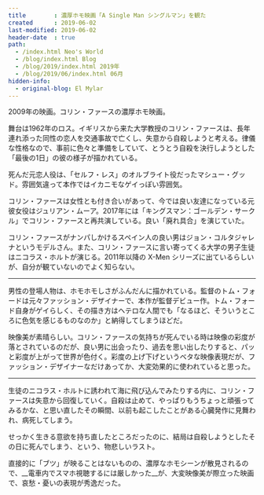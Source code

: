 ```yaml
---
title        : 濃厚ホモ映画「A Single Man シングルマン」を観た
created      : 2019-06-02
last-modified: 2019-06-02
header-date  : true
path:
  - /index.html Neo's World
  - /blog/index.html Blog
  - /blog/2019/index.html 2019年
  - /blog/2019/06/index.html 06月
hidden-info:
  - original-blog: El Mylar
---
```


2009年の映画。コリン・ファースの濃厚ホモ映画。

舞台は1962年のロス。イギリスから来た大学教授のコリン・ファースは、長年連れ添った同性の恋人を交通事故で亡くし、失意から自殺しようと考える。律儀な性格なので、事前に色々と準備をしていて、とうとう自殺を決行しようとした「最後の1日」の彼の様子が描かれている。

死んだ元恋人役は、「セルフ・レス」のオルブライト役だったマシュー・グッド。雰囲気違って本作ではイカニモなゲイっぽい雰囲気。

コリン・ファースは女性とも付き合いがあって、今では良い友達になっている元彼女役はジュリアン・ムーア。2017年には「キングスマン：ゴールデン・サークル」でコリン・ファースと再共演している。良い「廃れ具合」を演じていた。

コリン・ファースがナンパしかけるスペイン人の良い男はジョン・コルタジャレナというモデルさん。また、コリン・ファースに言い寄ってくる大学の男子生徒はニコラス・ホルトが演じる。2011年以降の X-Men シリーズに出ているらしいが、自分が観ていないのでよく知らない。

---

男性の登場人物は、ホモホモしさがふんだんに描かれている。監督のトム・フォードは元々ファッション・デザイナーで、本作が監督デビュー作。トム・フォード自身がゲイらしく、その描き方はヘテロな人間でも「なるほど、そういうところに色気を感じるものなのか」と納得してしまうほどだ。

映像美が素晴らしい。コリン・ファースの気持ちが死んでいる時は映像の彩度が落とされているのだが、良い男に出会ったり、過去を思い出したりすると、パッと彩度が上がって世界が色付く。彩度の上げ下げというベタな映像表現だが、ファッション・デザイナーなだけあってか、大変効果的に使われていると思った。

---

生徒のニコラス・ホルトに誘われて海に飛び込んでみたりする内に、コリン・ファースは失意から回復していく。自殺は止めて、やっぱりもうちょっと頑張ってみるかな、と思い直したその瞬間、以前も起こしたことがある心臓発作に見舞われ、病死してしまう。

せっかく生きる意欲を持ち直したところだったのに、結局は自殺しようとしたその日に死んでしまう、という、物悲しいラスト。

直接的に「ブツ」が映ることはないものの、濃厚なホモシーンが散見されるので、__電車内でスマホ視聴するには厳しかった__が、大変映像美が際立った映画で、哀愁・憂いの表現が秀逸だった。
